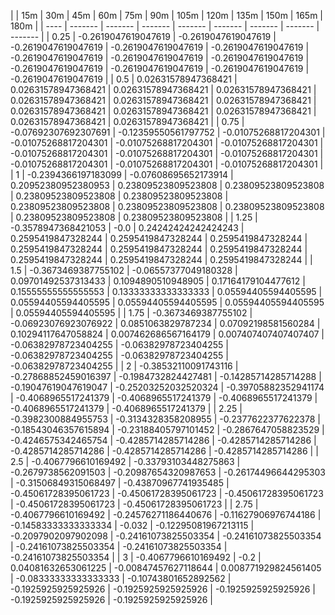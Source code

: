 | | 15m | 30m | 45m | 60m | 75m | 90m | 105m | 120m | 135m | 150m | 165m | 180m | 
| ---- | ------- | ------- | ------- | ------- | ------- | ------- | ------- | ------- |
| 0.25 | -0.2619047619047619 | -0.2619047619047619 | -0.2619047619047619 | -0.2619047619047619 | -0.2619047619047619 | -0.2619047619047619 | -0.2619047619047619 | -0.2619047619047619 | -0.2619047619047619 | -0.2619047619047619 | -0.2619047619047619 | -0.2619047619047619 | 
| 0.5 | 0.02631578947368421 | 0.02631578947368421 | 0.02631578947368421 | 0.02631578947368421 | 0.02631578947368421 | 0.02631578947368421 | 0.02631578947368421 | 0.02631578947368421 | 0.02631578947368421 | 0.02631578947368421 | 0.02631578947368421 | 0.02631578947368421 | 
| 0.75 | -0.07692307692307691 | -0.12359550561797752 | -0.01075268817204301 | -0.01075268817204301 | -0.01075268817204301 | -0.01075268817204301 | -0.01075268817204301 | -0.01075268817204301 | -0.01075268817204301 | -0.01075268817204301 | -0.01075268817204301 | -0.01075268817204301 | 
| 1 | -0.2394366197183099 | -0.07608695652173914 | 0.20952380952380953 | 0.23809523809523808 | 0.23809523809523808 | 0.23809523809523808 | 0.23809523809523808 | 0.23809523809523808 | 0.23809523809523808 | 0.23809523809523808 | 0.23809523809523808 | 0.23809523809523808 | 
| 1.25 | -0.3578947368421053 | -0.0 | 0.24242424242424243 | 0.2595419847328244 | 0.2595419847328244 | 0.2595419847328244 | 0.2595419847328244 | 0.2595419847328244 | 0.2595419847328244 | 0.2595419847328244 | 0.2595419847328244 | 0.2595419847328244 | 
| 1.5 | -0.3673469387755102 | -0.06557377049180328 | 0.09701492537313433 | 0.1094890510948905 | 0.17164179104477612 | 0.15555555555555553 | 0.13333333333333333 | 0.05594405594405595 | 0.05594405594405595 | 0.05594405594405595 | 0.05594405594405595 | 0.05594405594405595 | 
| 1.75 | -0.3673469387755102 | -0.06923076923076922 | 0.0851063829787234 | 0.07092198581560284 | 0.10294117647058824 | 0.007462686567164179 | 0.007407407407407407 | -0.06382978723404255 | -0.06382978723404255 | -0.06382978723404255 | -0.06382978723404255 | -0.06382978723404255 | 
| 2 | -0.38532110091743116 | -0.27868852459016397 | -0.1984732824427481 | -0.14285714285714288 | -0.19047619047619047 | -0.25203252032520324 | -0.39705882352941174 | -0.4068965517241379 | -0.4068965517241379 | -0.4068965517241379 | -0.4068965517241379 | -0.4068965517241379 | 
| 2.25 | -0.3982300884955753 | -0.3134328358208955 | -0.2377622377622378 | -0.18543046357615894 | -0.23188405797101452 | -0.2867647058823529 | -0.4246575342465754 | -0.4285714285714286 | -0.4285714285714286 | -0.4285714285714286 | -0.4285714285714286 | -0.4285714285714286 | 
| 2.5 | -0.4067796610169492 | -0.33793103448275863 | -0.2679738562091503 | -0.20987654320987653 | -0.26174496644295303 | -0.31506849315068497 | -0.43870967741935485 | -0.45061728395061723 | -0.45061728395061723 | -0.45061728395061723 | -0.45061728395061723 | -0.45061728395061723 | 
| 2.75 | -0.4067796610169492 | -0.24576271186440676 | -0.11627906976744186 | -0.14583333333333334 | -0.032 | -0.12295081967213115 | -0.2097902097902098 | -0.24161073825503354 | -0.24161073825503354 | -0.24161073825503354 | -0.24161073825503354 | -0.24161073825503354 | 
| 3 | -0.4067796610169492 | -0.2 | 0.04081632653061225 | -0.00847457627118644 | 0.008771929824561405 | -0.08333333333333333 | -0.10743801652892562 | -0.1925925925925926 | -0.1925925925925926 | -0.1925925925925926 | -0.1925925925925926 | -0.1925925925925926 | 

